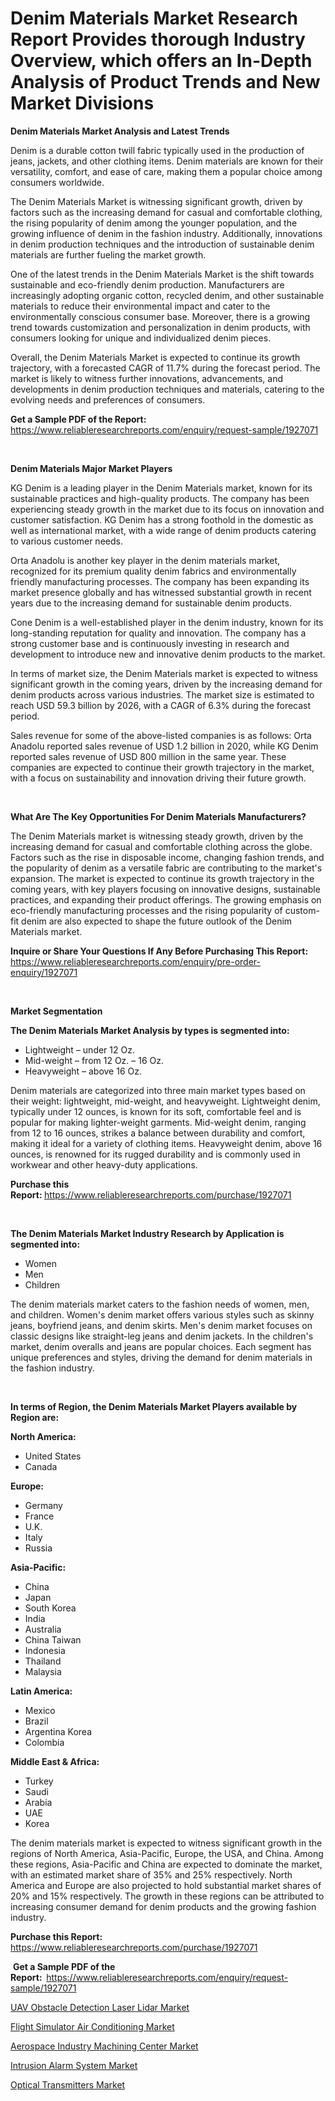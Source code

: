 <p><h1>Denim Materials Market Research Report Provides thorough Industry Overview, which offers an In-Depth Analysis of Product Trends and New Market Divisions</h1></p><p><strong>Denim Materials Market Analysis and Latest Trends</strong></p>
<p><p>Denim is a durable cotton twill fabric typically used in the production of jeans, jackets, and other clothing items. Denim materials are known for their versatility, comfort, and ease of care, making them a popular choice among consumers worldwide.</p><p>The Denim Materials Market is witnessing significant growth, driven by factors such as the increasing demand for casual and comfortable clothing, the rising popularity of denim among the younger population, and the growing influence of denim in the fashion industry. Additionally, innovations in denim production techniques and the introduction of sustainable denim materials are further fueling the market growth.</p><p>One of the latest trends in the Denim Materials Market is the shift towards sustainable and eco-friendly denim production. Manufacturers are increasingly adopting organic cotton, recycled denim, and other sustainable materials to reduce their environmental impact and cater to the environmentally conscious consumer base. Moreover, there is a growing trend towards customization and personalization in denim products, with consumers looking for unique and individualized denim pieces.</p><p>Overall, the Denim Materials Market is expected to continue its growth trajectory, with a forecasted CAGR of 11.7% during the forecast period. The market is likely to witness further innovations, advancements, and developments in denim production techniques and materials, catering to the evolving needs and preferences of consumers.</p></p>
<p><strong>Get a Sample PDF of the Report:&nbsp;</strong> <a href="https://www.reliableresearchreports.com/enquiry/request-sample/1927071">https://www.reliableresearchreports.com/enquiry/request-sample/1927071</a></p>
<p>&nbsp;</p>
<p><strong>Denim Materials Major Market Players</strong></p>
<p><p>KG Denim is a leading player in the Denim Materials market, known for its sustainable practices and high-quality products. The company has been experiencing steady growth in the market due to its focus on innovation and customer satisfaction. KG Denim has a strong foothold in the domestic as well as international market, with a wide range of denim products catering to various customer needs.</p><p>Orta Anadolu is another key player in the denim materials market, recognized for its premium quality denim fabrics and environmentally friendly manufacturing processes. The company has been expanding its market presence globally and has witnessed substantial growth in recent years due to the increasing demand for sustainable denim products.</p><p>Cone Denim is a well-established player in the denim industry, known for its long-standing reputation for quality and innovation. The company has a strong customer base and is continuously investing in research and development to introduce new and innovative denim products to the market.</p><p>In terms of market size, the Denim Materials market is expected to witness significant growth in the coming years, driven by the increasing demand for denim products across various industries. The market size is estimated to reach USD 59.3 billion by 2026, with a CAGR of 6.3% during the forecast period.</p><p>Sales revenue for some of the above-listed companies is as follows: Orta Anadolu reported sales revenue of USD 1.2 billion in 2020, while KG Denim reported sales revenue of USD 800 million in the same year. These companies are expected to continue their growth trajectory in the market, with a focus on sustainability and innovation driving their future growth.</p></p>
<p>&nbsp;</p>
<p><strong>What Are The Key Opportunities For Denim Materials Manufacturers?</strong></p>
<p><p>The Denim Materials market is witnessing steady growth, driven by the increasing demand for casual and comfortable clothing across the globe. Factors such as the rise in disposable income, changing fashion trends, and the popularity of denim as a versatile fabric are contributing to the market's expansion. The market is expected to continue its growth trajectory in the coming years, with key players focusing on innovative designs, sustainable practices, and expanding their product offerings. The growing emphasis on eco-friendly manufacturing processes and the rising popularity of custom-fit denim are also expected to shape the future outlook of the Denim Materials market.</p></p>
<p><strong>Inquire or Share Your Questions If Any Before Purchasing This Report:</strong> <a href="https://www.reliableresearchreports.com/enquiry/pre-order-enquiry/1927071">https://www.reliableresearchreports.com/enquiry/pre-order-enquiry/1927071</a></p>
<p>&nbsp;</p>
<p><strong>Market Segmentation</strong></p>
<p><strong>The Denim Materials Market Analysis by types is segmented into:</strong></p>
<p><ul><li>Lightweight – under 12 Oz.</li><li>Mid-weight – from 12 Oz. – 16 Oz.</li><li>Heavyweight – above 16 Oz.</li></ul></p>
<p><p>Denim materials are categorized into three main market types based on their weight: lightweight, mid-weight, and heavyweight. Lightweight denim, typically under 12 ounces, is known for its soft, comfortable feel and is popular for making lighter-weight garments. Mid-weight denim, ranging from 12 to 16 ounces, strikes a balance between durability and comfort, making it ideal for a variety of clothing items. Heavyweight denim, above 16 ounces, is renowned for its rugged durability and is commonly used in workwear and other heavy-duty applications.</p></p>
<p><strong>Purchase this Report:&nbsp;</strong><a href="https://www.reliableresearchreports.com/purchase/1927071">https://www.reliableresearchreports.com/purchase/1927071</a></p>
<p>&nbsp;</p>
<p><strong>The Denim Materials Market Industry Research by Application is segmented into:</strong></p>
<p><ul><li>Women</li><li>Men</li><li>Children</li></ul></p>
<p><p>The denim materials market caters to the fashion needs of women, men, and children. Women's denim market offers various styles such as skinny jeans, boyfriend jeans, and denim skirts. Men's denim market focuses on classic designs like straight-leg jeans and denim jackets. In the children's market, denim overalls and jeans are popular choices. Each segment has unique preferences and styles, driving the demand for denim materials in the fashion industry.</p></p>
<p>&nbsp;</p>
<p><strong>In terms of Region, the Denim Materials Market Players available by Region are:</strong></p>
<p>
    <p> <strong> North America: </strong>
        <ul>
            <li>United States</li>
            <li>Canada</li>
        </ul>
        </p> 
    <p> <strong> Europe: </strong>
        <ul>
            <li>Germany</li>
            <li>France</li>
            <li>U.K.</li>
            <li>Italy</li>
            <li>Russia</li>
        </ul>
        </p> 
    <p> <strong> Asia-Pacific: </strong>
        <ul>
            <li>China</li>
            <li>Japan</li>
            <li>South Korea</li>
            <li>India</li>
            <li>Australia</li>
            <li>China Taiwan</li>
            <li>Indonesia</li>
            <li>Thailand</li>
            <li>Malaysia</li>
        </ul>
        </p> 
    <p> <strong> Latin America: </strong>
        <ul>
            <li>Mexico</li>
            <li>Brazil</li>
            <li>Argentina Korea</li>
            <li>Colombia</li>
        </ul>
        </p> 
    <p> <strong> Middle East & Africa: </strong>
        <ul>
            <li>Turkey</li>
            <li>Saudi</li>
            <li>Arabia</li>
            <li>UAE</li>
            <li>Korea</li>
        </ul>
    </p>
    </p>
<p><p>The denim materials market is expected to witness significant growth in the regions of North America, Asia-Pacific, Europe, the USA, and China. Among these regions, Asia-Pacific and China are expected to dominate the market, with an estimated market share of 35% and 25% respectively. North America and Europe are also projected to hold substantial market shares of 20% and 15% respectively. The growth in these regions can be attributed to increasing consumer demand for denim products and the growing fashion industry.</p></p>
<p><strong>Purchase this Report: </strong><a href="https://www.reliableresearchreports.com/purchase/1927071">https://www.reliableresearchreports.com/purchase/1927071</a></p>
<p>&nbsp;<strong>Get a Sample PDF of the Report:&nbsp;&nbsp;</strong><a href="https://www.reliableresearchreports.com/enquiry/request-sample/1927071">https://www.reliableresearchreports.com/enquiry/request-sample/1927071</a></p>
<p><strong></strong></p>
<p><p><a href="https://iodized-pantydraco-05c.notion.site/UAV-Obstacle-Detection-Laser-Lidar-Market-Size-2024-2031-Global-Industrial-Analysis-Key-Geographi-9e127d2368664ade8c3f88d32255dbd7">UAV Obstacle Detection Laser Lidar Market</a></p><p><a href="https://noble-drawer-34c.notion.site/Flight-Simulator-Air-Conditioning-Market-Research-Report-The-Key-To-Successful-Business-Strategy-Fo-2d152e3184bd48638db724188a2bfd44">Flight Simulator Air Conditioning Market</a></p><p><a href="https://three-jumbo-f6d.notion.site/Aerospace-Industry-Machining-Center-Market-Provides-a-Comprehensive-Analysis-Including-a-Macro-Overv-40be94934ef343289944e8b531c5eb36">Aerospace Industry Machining Center Market</a></p><p><a href="https://view.publitas.com/reportprime-1/intrusion-alarm-system-market-analysis-and-market-size-global-industry-overview-market-segmentation-and-forecast-2024-to-2031/">Intrusion Alarm System Market</a></p><p><a href="https://view.publitas.com/reportprime-1/optical-transmitters-market-size-growth-outlook-from-2024-to-2031-projecting-at-markets-trends-analysis-by-application-regional-outlook-and-revenue/">Optical Transmitters Market</a></p></p>